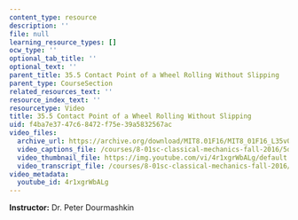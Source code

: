 ```yaml
---
content_type: resource
description: ''
file: null
learning_resource_types: []
ocw_type: ''
optional_tab_title: ''
optional_text: ''
parent_title: 35.5 Contact Point of a Wheel Rolling Without Slipping
parent_type: CourseSection
related_resources_text: ''
resource_index_text: ''
resourcetype: Video
title: 35.5 Contact Point of a Wheel Rolling Without Slipping
uid: f4ba7e37-47c6-8472-f75e-39a5832567ac
video_files:
  archive_url: https://archive.org/download/MIT8.01F16/MIT8_01F16_L35v05_360p.mp4
  video_captions_file: /courses/8-01sc-classical-mechanics-fall-2016/5d748292769a58899da4dc6fc4c181c4_4r1xgrWbALg.vtt
  video_thumbnail_file: https://img.youtube.com/vi/4r1xgrWbALg/default.jpg
  video_transcript_file: /courses/8-01sc-classical-mechanics-fall-2016/be5ea5c19afff6b54c2cca921babfdbd_4r1xgrWbALg.pdf
video_metadata:
  youtube_id: 4r1xgrWbALg
---
```


**Instructor:** Dr. Peter Dourmashkin
